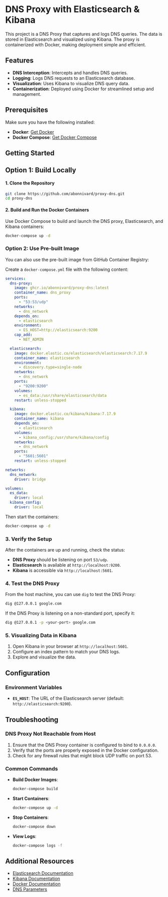# DNS Proxy with Elasticsearch & Kibana

This project is a DNS Proxy that captures and logs DNS queries. The data is stored in Elasticsearch and visualized using Kibana. The proxy is containerized with Docker, making deployment simple and efficient.

## Features

- **DNS Interception**: Intercepts and handles DNS queries.
- **Logging**: Logs DNS requests to an Elasticsearch database.
- **Visualization**: Uses Kibana to visualize DNS query data.
- **Containerization**: Deployed using Docker for streamlined setup and management.

## Prerequisites

Make sure you have the following installed:

- **Docker**: [Get Docker](https://docs.docker.com/get-docker/)
- **Docker Compose**: [Get Docker Compose](https://docs.docker.com/compose/install/)

## Getting Started

## Option 1: Build Locally

#### 1. Clone the Repository

```bash
git clone https://github.com/abonnivard/proxy-dns.git
cd proxy-dns
```

#### 2. Build and Run the Docker Containers

Use Docker Compose to build and launch the DNS proxy, Elasticsearch, and Kibana containers:

```bash
docker-compose up -d
```

### Option 2: Use Pre-built Image

You can also use the pre-built image from GitHub Container Registry:

Create a `docker-compose.yml` file with the following content:

```yaml
services:
  dns-proxy:
    image: ghcr.io/abonnivard/proxy-dns:latest
    container_name: dns_proxy
    ports:
      - "53:53/udp"
    networks:
      - dns_network
    depends_on:
      - elasticsearch
    environment:
      - ES_HOST=http://elasticsearch:9200
    cap_add:
      - NET_ADMIN

  elasticsearch:
    image: docker.elastic.co/elasticsearch/elasticsearch:7.17.9
    container_name: elasticsearch
    environment:
      - discovery.type=single-node
    networks:
      - dns_network
    ports:
      - "9200:9200"
    volumes:
      - es_data:/usr/share/elasticsearch/data
    restart: unless-stopped

  kibana:
    image: docker.elastic.co/kibana/kibana:7.17.9
    container_name: kibana
    depends_on:
      - elasticsearch
    volumes:
      - kibana_config:/usr/share/kibana/config
    networks:
      - dns_network
    ports:
      - "5601:5601"
    restart: unless-stopped

networks:
  dns_network:
    driver: bridge

volumes:
  es_data:
    driver: local
  kibana_config:
    driver: local
```

Then start the containers:

```bash
docker-compose up -d
```

### 3. Verify the Setup

After the containers are up and running, check the status:

- **DNS Proxy** should be listening on port `53/udp`.
- **Elasticsearch** is available at `http://localhost:9200`.
- **Kibana** is accessible via `http://localhost:5601`.

### 4. Test the DNS Proxy

From the host machine, you can use `dig` to test the DNS Proxy:

```bash
dig @127.0.0.1 google.com
```

If the DNS Proxy is listening on a non-standard port, specify it:

```bash
dig @127.0.0.1 -p <your-port> google.com
```

### 5. Visualizing Data in Kibana

1. Open Kibana in your browser at `http://localhost:5601`.
2. Configure an index pattern to match your DNS logs.
3. Explore and visualize the data.

## Configuration

### Environment Variables

- **`ES_HOST`**: The URL of the Elasticsearch server (default: `http://elasticsearch:9200`).

## Troubleshooting

### DNS Proxy Not Reachable from Host

1. Ensure that the DNS Proxy container is configured to bind to `0.0.0.0`.
2. Verify that the ports are properly exposed in the Docker configuration.
3. Check for any firewall rules that might block UDP traffic on port 53.

### Common Commands

- **Build Docker Images**:
  
  ```bash
  docker-compose build
  ```

- **Start Containers**:
  
  ```bash
  docker-compose up -d
  ```

- **Stop Containers**:
  
  ```bash
  docker-compose down
  ```

- **View Logs**:
  
  ```bash
  docker-compose logs -f
  ```

## Additional Resources

- [Elasticsearch Documentation](https://www.elastic.co/guide/en/elasticsearch/reference/current/index.html)
- [Kibana Documentation](https://www.elastic.co/guide/en/kibana/current/index.html)
- [Docker Documentation](https://docs.docker.com/)
- [DNS Parameters](https://www.iana.org/assignments/dns-parameters/dns-parameters.xhtml)

